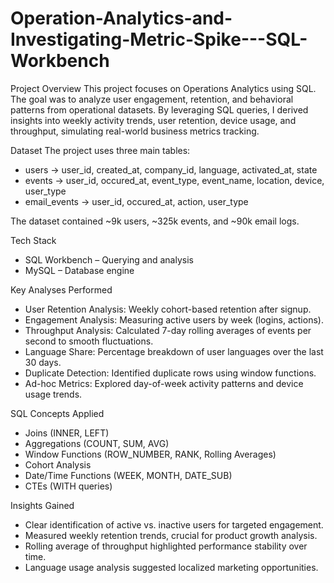 # Operation-Analytics-and-Investigating-Metric-Spike---SQL-Workbench

Project Overview
This project focuses on Operations Analytics using SQL. The goal was to analyze user engagement, retention, and behavioral patterns from operational datasets. By leveraging SQL queries, I derived insights into weekly activity trends, user retention, device usage, and throughput, simulating real-world business metrics tracking.

Dataset
The project uses three main tables:
- users → user_id, created_at, company_id, language, activated_at, state
- events → user_id, occured_at, event_type, event_name, location, device, user_type
- email_events → user_id, occured_at, action, user_type

The dataset contained ~9k users, ~325k events, and ~90k email logs.

Tech Stack
- SQL Workbench – Querying and analysis
- MySQL – Database engine

Key Analyses Performed
- User Retention Analysis: Weekly cohort-based retention after signup.
- Engagement Analysis: Measuring active users by week (logins, actions).
- Throughput Analysis: Calculated 7-day rolling averages of events per second to smooth fluctuations.
- Language Share: Percentage breakdown of user languages over the last 30 days.
- Duplicate Detection: Identified duplicate rows using window functions.
- Ad-hoc Metrics: Explored day-of-week activity patterns and device usage trends.

SQL Concepts Applied
- Joins (INNER, LEFT)
- Aggregations (COUNT, SUM, AVG)
- Window Functions (ROW_NUMBER, RANK, Rolling Averages)
- Cohort Analysis
- Date/Time Functions (WEEK, MONTH, DATE_SUB)
- CTEs (WITH queries)

Insights Gained
- Clear identification of active vs. inactive users for targeted engagement.
- Measured weekly retention trends, crucial for product growth analysis.
- Rolling average of throughput highlighted performance stability over time.
- Language usage analysis suggested localized marketing opportunities.
